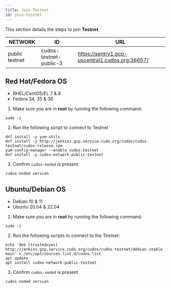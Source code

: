 ```yaml
---
title: Join Testnet
id: join-testnet
---
```


This section details the steps to join **Testnet**.

NETWORK | ID | URL
-----|------|-----
public testnet| cudos-testnet-public-3 |https://sentry1.gcp-uscentral1.cudos.org:36657/

## Red Hat/Fedora OS
* RHEL/CentOS/EL 7 & 8
* Fedora 34, 35 & 36

1. Make sure you are in **root** by running the following command:

```shell
sudo -i
```

2. Run the following script to connect to Testnet 

```shell
dnf install -y yum-utils
dnf install -y http://jenkins.gcp.service.cudo.org/cudos/cudos-testnet/cudos-release.rpm
yum-config-manager --enable cudos-testnet
dnf install -y cudos-network-public-testnet
```

3. Confirm `cudos-noded` is present

```shell
cudos-noded version
```


## Ubuntu/Debian OS
* Debian 10 & 11
* Ubuntu 20.04 & 22.04

1. Make sure you are in **root** by running the following command:

```shell
sudo -i
```

2. Run the following scripts to connect to the Testnet:

```shell
echo 'deb [trusted=yes] http://jenkins.gcp.service.cudo.org/cudos/cudos-testnet/debian stable main' > /etc/apt/sources.list.d/cudos.list
apt update
apt install cudos-network-public-testnet
```

3. Confirm `cudos-noded` is present

```shell
cudos-noded version
```
